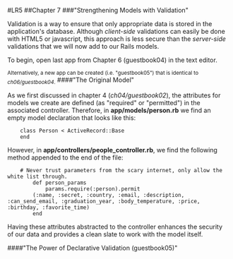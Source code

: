 #LR5
##Chapter 7
###"Strengthening Models with Validation"

Validation is a way to ensure that only appropriate data is stored in the application's database. Although _client-side_ validations can easily be done with HTML5 or javascript, this approach is less secure than the _server-side_ validations that we will now add to our Rails models.

To begin, open last app from Chapter 6 (guestbook04) in the text editor.

<sub>Alternatively, a new app can be created (i.e. "guestbook05") that is identical to _ch06/guestbook04_.</sub>
####"The Original Model"

As we first discussed in chapter 4 (_ch04/guestbook02_), the attributes for models we create are defined (as "required" or "permitted") in the associated controller. Therefore, in **app/models/person.rb** we find an empty model declaration that looks like this:

		class Person < ActiveRecord::Base
		end

However, in **app/controllers/people_controller.rb**, we find the following method appended to the end of the file:

		# Never trust parameters from the scary internet, only allow the white list through.
	    	def person_params
	      		params.require(:person).permit
			(:name, :secret, :country, :email, :description, :can_send_email, :graduation_year, :body_temperature, :price, :birthday, :favorite_time)
	    	end

Having these attributes abstracted to the controller enhances the security of our data and provides a clean slate to work with the model itself.
	
####"The Power of Declarative Validation (guestbook05)"







